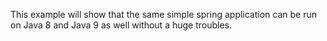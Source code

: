 This example will show that the same simple spring application can be run on Java 8 and Java 9 as well without a huge troubles.
